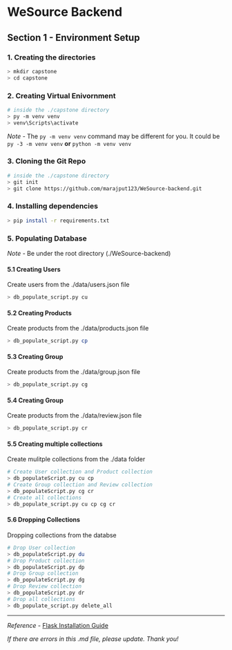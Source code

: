 # **WeSource Backend**

## Section 1 - Environment Setup

### 1. Creating the directories

```sh
> mkdir capstone 
> cd capstone
```

### 2. Creating Virtual Enivornment 

```sh
# inside the ./capstone directory
> py -m venv venv
> venv\Scripts\activate
```

*Note -* The ```py -m venv venv``` command may be different for you. It could be ```py -3 -m venv venv``` **or** ```python -m venv venv```

### 3. Cloning the Git Repo
```sh
# inside the ./capstone directory
> git init
> git clone https://github.com/marajput123/WeSource-backend.git
```

### 4. Installing dependencies 
```sh
> pip install -r requirements.txt 
```

### 5. Populating Database

*Note -* Be under the root directory (./WeSource-backend)

#### 5.1 Creating Users

Create users from the ./data/users.json file

```sh
> db_populate_script.py cu   
```

#### 5.2 Creating Products

Create products from the ./data/products.json file

```sh
> db_populate_script.py cp   
```

#### 5.3 Creating Group

Create products from the ./data/group.json file

```sh
> db_populate_script.py cg   
```

#### 5.4 Creating Group

Create products from the ./data/review.json file

```sh
> db_populate_script.py cr   
```

#### 5.5 Creating multiple collections
Create mulitple collections from the ./data folder
```sh
# Create User collection and Product collection
> db_populateScript.py cu cp 
# Create Group collection and Review collection
> db_populateScript.py cg cr 
# Create all collections
> db_populate_script.py cu cp cg cr
```

#### 5.6 Dropping Collections

Dropping collections from the databse

```sh
# Drop User collection
> db_populateScript.py du 
# Drop Product collection 
> db_populateScript.py dp
# Drop Group collection 
> db_populateScript.py dg
# Drop Review collection 
> db_populateScript.py dr
# Drop all collections
> db_populate_script.py delete_all
```

***
*Reference -*  [Flask Installation Guide](https://flask.palletsprojects.com/en/2.0.x/installation/#create-an-environment)

*If there are errors in this .md file, please update. Thank you!*






